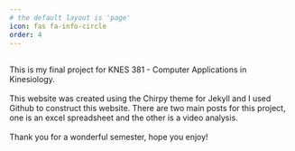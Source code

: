 ```yaml
---
# the default layout is 'page'
icon: fas fa-info-circle
order: 4
---
```

<br>
This is my final project for KNES 381 - Computer Applications in Kinesiology.
<br>
<br>
This website was created using the Chirpy theme for Jekyll and I used Github to construct this website. There are two main posts for this project, one is an excel spreadsheet and the other is a video analysis. 
<br>
<br>
Thank you for a wonderful semester, hope you enjoy!
<br>
<br>
